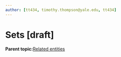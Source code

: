 ```yaml
---
author: [tt434, timothy.thompson@yale.edu, tt434]
---
```


# Sets \[draft\]

**Parent topic:**[Related entities](../tasks/related_entities.md)

